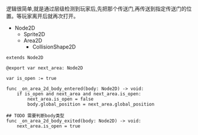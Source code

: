 
逻辑很简单,就是通过层级检测到玩家后,先把那个传送门,再传送到指定传送门的位置。等玩家离开后就再次打开。

- Node2D
	- Sprite2D
	- Area2D
		- CollisionShape2D

```GDScript
extends Node2D

@export var next_area: Node2D

var is_open := true

func _on_area_2d_body_entered(body: Node2D) -> void:
	if is_open and next_area and next_area.is_open:
		next_area.is_open = false
		body.global_position = next_area.global_position

## TODO 需要判断body类型
func _on_area_2d_body_exited(body: Node2D) -> void:
	next_area.is_open = true
```